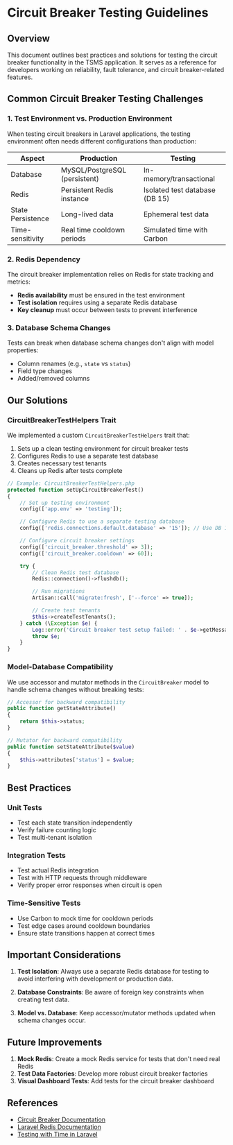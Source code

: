 # Circuit Breaker Testing Guidelines

## Overview

This document outlines best practices and solutions for testing the circuit breaker functionality in the TSMS application. It serves as a reference for developers working on reliability, fault tolerance, and circuit breaker-related features.

## Common Circuit Breaker Testing Challenges

### 1. Test Environment vs. Production Environment

When testing circuit breakers in Laravel applications, the testing environment often needs different configurations than production:

| Aspect            | Production                    | Testing                        |
| ----------------- | ----------------------------- | ------------------------------ |
| Database          | MySQL/PostgreSQL (persistent) | In-memory/transactional        |
| Redis             | Persistent Redis instance     | Isolated test database (DB 15) |
| State Persistence | Long-lived data               | Ephemeral test data            |
| Time-sensitivity  | Real time cooldown periods    | Simulated time with Carbon     |

### 2. Redis Dependency

The circuit breaker implementation relies on Redis for state tracking and metrics:

-   **Redis availability** must be ensured in the test environment
-   **Test isolation** requires using a separate Redis database
-   **Key cleanup** must occur between tests to prevent interference

### 3. Database Schema Changes

Tests can break when database schema changes don't align with model properties:

-   Column renames (e.g., `state` vs `status`)
-   Field type changes
-   Added/removed columns

## Our Solutions

### CircuitBreakerTestHelpers Trait

We implemented a custom `CircuitBreakerTestHelpers` trait that:

1. Sets up a clean testing environment for circuit breaker tests
2. Configures Redis to use a separate test database
3. Creates necessary test tenants
4. Cleans up Redis after tests complete

```php
// Example: CircuitBreakerTestHelpers.php
protected function setUpCircuitBreakerTest()
{
    // Set up testing environment
    config(['app.env' => 'testing']);

    // Configure Redis to use a separate testing database
    config(['redis.connections.default.database' => '15']); // Use DB 15 for testing

    // Configure circuit breaker settings
    config(['circuit_breaker.threshold' => 3]);
    config(['circuit_breaker.cooldown' => 60]);

    try {
        // Clean Redis test database
        Redis::connection()->flushdb();

        // Run migrations
        Artisan::call('migrate:fresh', ['--force' => true]);

        // Create test tenants
        $this->createTestTenants();
    } catch (\Exception $e) {
        Log::error('Circuit breaker test setup failed: ' . $e->getMessage());
        throw $e;
    }
}
```

### Model-Database Compatibility

We use accessor and mutator methods in the `CircuitBreaker` model to handle schema changes without breaking tests:

```php
// Accessor for backward compatibility
public function getStateAttribute()
{
    return $this->status;
}

// Mutator for backward compatibility
public function setStateAttribute($value)
{
    $this->attributes['status'] = $value;
}
```

## Best Practices

### Unit Tests

-   Test each state transition independently
-   Verify failure counting logic
-   Test multi-tenant isolation

### Integration Tests

-   Test actual Redis integration
-   Test with HTTP requests through middleware
-   Verify proper error responses when circuit is open

### Time-Sensitive Tests

-   Use Carbon to mock time for cooldown periods
-   Test edge cases around cooldown boundaries
-   Ensure state transitions happen at correct times

## Important Considerations

1. **Test Isolation**: Always use a separate Redis database for testing to avoid interfering with development or production data.

2. **Database Constraints**: Be aware of foreign key constraints when creating test data.

3. **Model vs. Database**: Keep accessor/mutator methods updated when schema changes occur.

## Future Improvements

1. **Mock Redis**: Create a mock Redis service for tests that don't need real Redis
2. **Test Data Factories**: Develop more robust circuit breaker factories
3. **Visual Dashboard Tests**: Add tests for the circuit breaker dashboard

## References

-   [Circuit Breaker Documentation](docs/circuit-breaker.md)
-   [Laravel Redis Documentation](https://laravel.com/docs/11.x/redis)
-   [Testing with Time in Laravel](https://laravel.com/docs/11.x/mocking#interacting-with-time)

